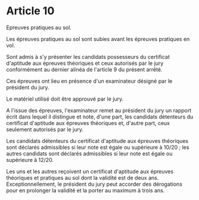 # Article 10

Epreuves pratiques au sol.

Les épreuves pratiques au sol sont subies avant les épreuves pratiques en vol.

Sont admis à s'y présenter les candidats possesseurs du certificat d'aptitude aux épreuves théoriques et ceux autorisés par le jury conformément au dernier alinéa de l'article 9 du présent arrêté.

Ces épreuves ont lieu en présence d'un examinateur désigné par le président du jury.

Le matériel utilisé doit être approuvé par le jury.

A l'issue des épreuves, l'examinateur remet au président du jury un rapport écrit dans lequel il distingue et note, d'une part, les candidats détenteurs du certificat d'aptitude aux épreuves théoriques et, d'autre part, ceux seulement autorisés par le jury.

Les candidats détenteurs du certificat d'aptitude aux épreuves théoriques sont déclarés admissibles si leur note est égale ou supérieure à 10/20 ; les autres candidats sont déclarés admissibles si leur note est égale ou supérieure à 12/20.

Les uns et les autres reçoivent un certificat d'aptitude aux épreuves théoriques et pratiques au sol dont la validité est de deux ans. Exceptionnellement, le président du jury peut accorder des dérogations pour en prolonger la validité et la porter au maximum à trois ans.
